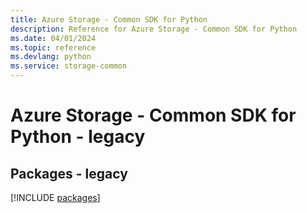 ```yaml
---
title: Azure Storage - Common SDK for Python
description: Reference for Azure Storage - Common SDK for Python
ms.date: 04/01/2024
ms.topic: reference
ms.devlang: python
ms.service: storage-common
---
```

# Azure Storage - Common SDK for Python - legacy
## Packages - legacy
[!INCLUDE [packages](storage---common-index.md)]